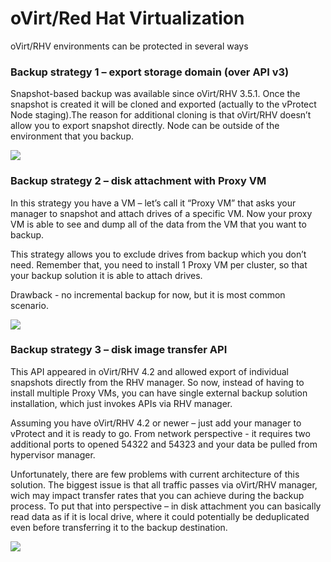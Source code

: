 # oVirt/Red Hat Virtualization

oVirt/RHV environments can be protected in several ways

### Backup strategy 1 – export storage domain \(over API v3\)

Snapshot-based backup was available since oVirt/RHV 3.5.1. Once the snapshot is created it will be cloned and exported \(actually to the vProtect Node staging\).The reason for additional cloning is that oVirt/RHV doesn’t allow you to export snapshot directly. Node can be outside of the environment that you backup.

![](http://www.openvirtualization.pro/wp-content/uploads/2019/02/export-storage-domain-1200x784.png)

### Backup strategy 2 – disk attachment with Proxy VM

In this strategy you have a VM – let’s call it “Proxy VM” that asks your manager to snapshot and attach drives of a specific VM. Now your proxy VM is able to see and dump all of the data from the VM that you want to backup.

This strategy allows you to exclude drives from backup which you don’t need. Remember that, you need to install 1 Proxy VM per cluster, so that your backup solution it is able to attach drives.

Drawback - no incremental backup for now, but it is most common scenario.

![](http://www.openvirtualization.pro/wp-content/uploads/2019/02/disk-attachment-1200x738.png)

### Backup strategy 3 – disk image transfer API

This API appeared in oVirt/RHV 4.2 and allowed export of individual snapshots directly from the RHV manager. So now, instead of having to install multiple Proxy VMs, you can have single external backup solution installation, which just invokes APIs via RHV manager.

Assuming you have oVirt/RHV 4.2 or newer – just add your manager to vProtect and it is ready to go. From network perspective - it requires two additional ports to opened 54322 and 54323 and your data be pulled from hypervisor manager.

Unfortunately, there are few problems with current architecture of this solution. The biggest issue is that all traffic passes via oVirt/RHV manager, wich may impact transfer rates that you can achieve during the backup process. To put that into perspective – in disk attachment you can basically read data as if it is local drive, where it could potentially be deduplicated even before transferring it to the backup destination.

![](http://www.openvirtualization.pro/wp-content/uploads/2019/02/disk-img-transfer-1200x799.png)

### 

